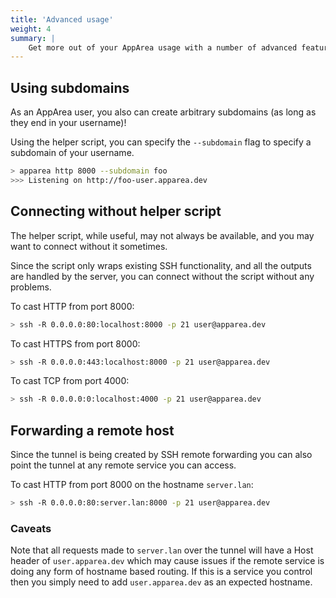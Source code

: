 ```yaml
---
title: 'Advanced usage'
weight: 4
summary: |
    Get more out of your AppArea usage with a number of advanced features!
---
```


## Using subdomains

As an AppArea user, you also can create arbitrary subdomains (as long as they
end in your username)!

Using the helper script, you can specify the `--subdomain` flag to specify a
subdomain of your username.

```bash
> apparea http 8000 --subdomain foo
>>> Listening on http://foo-user.apparea.dev
```

## Connecting without helper script

The helper script, while useful, may not always be available, and you may
want to connect without it sometimes.

Since the script only wraps existing SSH functionality, and all the outputs
are handled by the server, you can connect without the script without any
problems.

To cast HTTP from port 8000:

```bash
> ssh -R 0.0.0.0:80:localhost:8000 -p 21 user@apparea.dev
```

To cast HTTPS from port 8000:

```bash
> ssh -R 0.0.0.0:443:localhost:8000 -p 21 user@apparea.dev
```

To cast TCP from port 4000:

```bash
> ssh -R 0.0.0.0:0:localhost:4000 -p 21 user@apparea.dev
```

## Forwarding a remote host

Since the tunnel is being created by SSH remote forwarding you can also point
the tunnel at any remote service you can access.

To cast HTTP from port 8000 on the hostname `server.lan`:

```bash
> ssh -R 0.0.0.0:80:server.lan:8000 -p 21 user@apparea.dev
```

### Caveats

Note that all requests made to `server.lan` over the tunnel will have a
Host header of `user.apparea.dev` which may cause issues if the remote
service is doing any form of hostname based routing. If this is a service you
control then you simply need to add `user.apparea.dev` as an expected
hostname.

